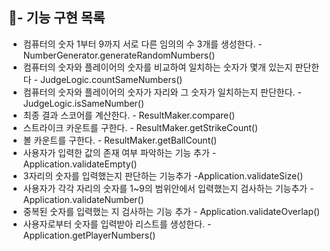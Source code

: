 ## 🔑- 기능 구현 목록
- <y> 컴퓨터의 숫자 1부터 9까지 서로 다른 임의의 수 3개를 생성한다.   - NumberGenerator.generateRandomNumbers()
- <y> 컴퓨터의 숫자와 플레이어의 숫자를 비교하여 일치하는 숫자가 몇개 있는지 판단한다   - JudgeLogic.countSameNumbers()
- <y> 컴퓨터의 숫자와 플레이어의 숫자가 자리와 그 숫자가 일치하는지 판단한다.       - JudgeLogic.isSameNumber()  
- <y> 최종 결과 스코어를 계산한다.                         - ResultMaker.compare()
- <y> 스트라이크 카운트를 구한다.                        - ResultMaker.getStrikeCount()
- <y> 볼 카운트를 구한다.                             - ResultMaker.getBallCount()
- <y > 사용자가 입력한 값의 존재 여부 파악하는 기능 추가          - Application.validateEmpty()
- <y > 3자리의 숫자를 입력했는지 판단하는 기능추가                  -Application.validateSize()
- <y > 사용자가 각각 자리의 숫자를 1~9의 범위안에서 입력했는지 검사하는 기능추가          - Application.validateNumber()
- <y > 중복된 숫자를 입력했는 지 검사하는 기능 추가          - Application.validateOverlap()
- <y > 사용자로부터 숫자를 입력받아 리스트를 생성한다.          - Application.getPlayerNumbers()

